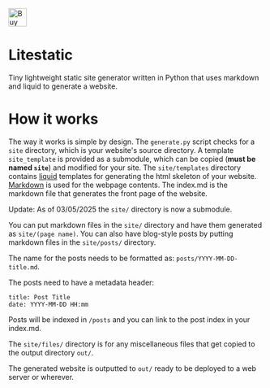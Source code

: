 <a href='https://ko-fi.com/S6S2A9XRF' target='_blank'><img height='36' style='border:0px;height:36px;' src='https://storage.ko-fi.com/cdn/kofi6.png?v=6' border='0' alt='Buy Me a Coffee at ko-fi.com' /></a>

# Litestatic
Tiny lightweight static site generator written in Python that uses markdown and liquid to generate a website.

# How it works
The way it works is simple by design. The `generate.py` script checks for a `site` directory, which is your website's source directory. A template `site_template` is provided as a submodule, which can be copied (**must be named `site`**) and modified for your site. The `site/templates` directory contains [liquid](https://shopify.github.io/liquid/) templates for generating the html skeleton of your website. [Markdown](https://www.markdownguide.org/) is used for the webpage contents. The index.md is the markdown file that generates the front page of the website.

Update: As of 03/05/2025 the `site/` directory is now a submodule.

You can put markdown files in the `site/` directory and have them generated as `site/(page name)`.
You can also have blog-style posts by putting markdown files in the `site/posts/` directory.

The name for the posts needs to be formatted as: `posts/YYYY-MM-DD-title.md`.

The posts need to have a metadata header:
```
title: Post Title
date: YYYY-MM-DD HH:mm
```

Posts will be indexed in `/posts` and you can link to the post index in your index.md.

The `site/files/` directory is for any miscellaneous files that get copied to the output directory `out/`.

The generated website is outputted to `out/` ready to be deployed to a web server or wherever.
